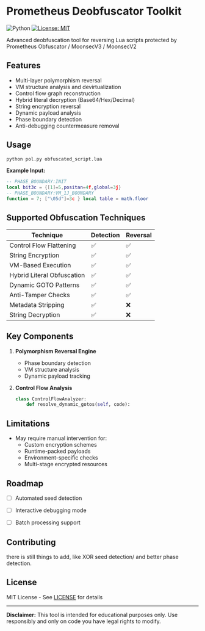 # Prometheus Deobfuscator Toolkit

![Python](https://img.shields.io/badge/python-3.12%2B-blue)
[![License: MIT](https://img.shields.io/badge/License-MIT-yellow.svg)](https://opensource.org/licenses/MIT)

Advanced deobfuscation tool for reversing Lua scripts protected by Prometheus Obfuscator / MoonsecV3 / MoonsecV2


## Features

- Multi-layer polymorphism reversal
- VM structure analysis and devirtualization
- Control flow graph reconstruction
- Hybrid literal decryption (Base64/Hex/Decimal)
- String encryption reversal
- Dynamic payload analysis
- Phase boundary detection
- Anti-debugging countermeasure removal

## Usage

```bash
python pol.py obfuscated_script.lua
```

**Example Input:**
```lua
-- PHASE_BOUNDARY:INIT
local bit3c = {[1]=5,positan=4f,global=3j}
-- PHASE_BOUNDARY:VM_1J_BOUNDARY
function = 7; ["\05d"]=3c } local table = math.floor
```


## Supported Obfuscation Techniques

| Technique                | Detection | Reversal |
|--------------------------|-----------|----------|
| Control Flow Flattening  | ✅        | ✅       |
| String Encryption        | ✅        | ✅       |
| VM-Based Execution       | ✅        | ✅       |
| Hybrid Literal Obfuscation| ✅       | ✅       |
| Dynamic GOTO Patterns    | ✅        | ✅       |
| Anti-Tamper Checks       | ✅        | ✅       |
| Metadata Stripping       | ✅        | ❌       |
| String Decryption        | ✅        | ❌       |

## Key Components

1. **Polymorphism Reversal Engine**
   - Phase boundary detection
   - VM structure analysis
   - Dynamic payload tracking


3. **Control Flow Analysis**
   ```python
   class ControlFlowAnalyzer:
       def resolve_dynamic_gotos(self, code):

   ```

## Limitations

- May require manual intervention for:
  - Custom encryption schemes
  - Runtime-packed payloads
  - Environment-specific checks
  - Multi-stage encrypted resources

## Roadmap

- [ ] Automated seed detection
- [ ] Interactive debugging mode
- [ ] Batch processing support


## Contributing

there is still things to add, like XOR seed detection/ and better phase detection.

## License

MIT License - See [LICENSE](LICENSE) for details

---

**Disclaimer:** This tool is intended for educational purposes only. Use responsibly and only on code you have legal rights to modify.
